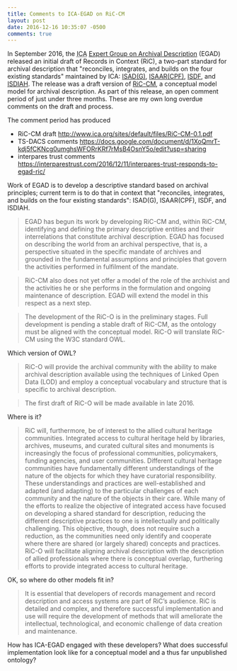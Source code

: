 ```yaml
---
title: Comments to ICA-EGAD on RiC-CM
layout: post
date: 2016-12-16 10:35:07 -0500
comments: true
---
```


In September 2016, the <abbr title="International Council on Archives">ICA</abbr> [Expert Group on Archival Description](http://www.ica.org/en/about-egad) (EGAD) released an initial draft of Records in Context (RiC), a two-part standard for archival description that "reconciles, integrates, and builds on the four existing standards" maintained by ICA: [ISAD(G)](http://www.ica.org/en/isadg-general-international-standard-archival-description-second-edition), [ISAAR(CPF)](http://www.ica.org/en/isaar-cpf-international-standard-archival-authority-record-corporate-bodies-persons-and-families-2nd), [ISDF](http://www.ica.org/en/isdf-international-standard-describing-functions), and [ISDIAH](http://www.ica.org/en/isdiah-international-standard-describing-institutions-archival-holdings). The release was a draft version of [RiC-CM](http://www.ica.org/sites/default/files/RiC-CM-0.1.pdf), a conceptual model model for archival description. As part of this release, an open comment period of just under three months. These are my own long overdue comments on the draft and process.

The comment period has produced 

* RiC-CM draft <http://www.ica.org/sites/default/files/RiC-CM-0.1.pdf>
* TS-DACS comments <https://docs.google.com/document/d/1XoQmrT-kdj5fCKNcg0umghsWFORrKRf7rMsB4OsnY5o/edit?usp=sharing>
* interpares trust comments <https://interparestrust.com/2016/12/11/interpares-trust-responds-to-egad-ric/>

Work of EGAD is to develop a descriptive standard based on archival principles; current term is to do that in context that "reconciles, integrates, and builds on the four existing standards": ISAD(G), ISAAR(CPF), ISDF, and ISDIAH.

> EGAD has begun its work by developing RiC-CM and, within RiC-CM, identifying and defining the primary descriptive entities and their interrelations that constitute archival description. EGAD has focused on describing the world from an archival perspective, that is, a perspective situated in the specific mandate of archives and grounded in the fundamental assumptions and principles that govern the activities performed in fulfilment of the mandate.


> RiC-CM also does not yet offer a model of the role of the archivist and the activities he or she performs in the formulation and ongoing maintenance of
description. EGAD will extend the model in this respect as a next step.

> The development of the RiC-O is in the preliminary stages. Full development is pending a stable draft of RiC-CM, as the ontology must be aligned with the conceptual model. RiC-O will translate RiC-CM using the W3C standard OWL.

Which version of OWL? 

> RiC-O will provide the archival community with the ability to make archival description available using the techniques of Linked Open Data (LOD) and employ a conceptual vocabulary and structure that is specific to archival description.

> The first draft of RiC-O will be made available in late 2016.

Where is it?

> RiC will, furthermore, be of interest to the allied cultural heritage communities. Integrated access to cultural heritage held by libraries, archives, museums, and curated cultural sites and monuments is increasingly the focus of professional communities, policymakers, funding agencies, and user communities. Different cultural heritage communities have fundamentally different understandings of the nature of the objects for which they have curatorial responsibility. These understandings and practices are well-established and adapted (and adapting) to the particular challenges of each community and the nature of the objects in their care. While many of the efforts to realize the objective of integrated access have focused on developing a shared standard for description, reducing the different descriptive practices to one is intellectually and politically challenging. This objective, though, does not require such a reduction, as the communities need only identify and cooperate where there are shared (or largely shared) concepts and practices. RiC-O will facilitate aligning archival description with the description of allied professionals where there is conceptual overlap, furthering efforts to provide integrated access to cultural heritage.

OK, so where do other models fit in?

> It is essential that developers of records management and record description and access systems are part of RiC’s audience. RiC is detailed and complex, and therefore successful implementation and use will require the development of methods that will ameliorate the intellectual, technological, and economic challenge of data creation and maintenance.

How has ICA-EGAD engaged with these developers? What does successful implementation look like for a conceptual model and a thus far unpublished ontology?